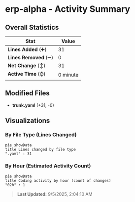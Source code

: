# erp-alpha - Activity Summary 

## Overall Statistics

| Stat                   | Value                                                             |
| ---------------------- | ----------------------------------------------------------------- |
| **Lines Added** (➕)   | 31                                          |
| **Lines Removed** (➖) | 0                                        |
| **Net Change** (↕)    | 31                |
| **Active Time** (⌚)   | 0 minute |


## Modified Files
- **trunk.yaml** (+31, -0)

## Visualizations

### By File Type (Lines Changed)

```mermaid
pie showData
title Lines changed by file type
".yaml" : 31
```

### By Hour (Estimated Activity Count)

```mermaid
pie showData
title Coding activity by hour (count of changes)
"02h" : 1
```


> **Last Updated:** 9/5/2025, 2:04:10 AM